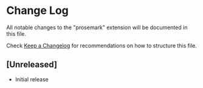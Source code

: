 # Change Log

All notable changes to the "prosemark" extension will be documented in this file.

Check [Keep a Changelog](http://keepachangelog.com/) for recommendations on how to structure this file.

## [Unreleased]

- Initial release